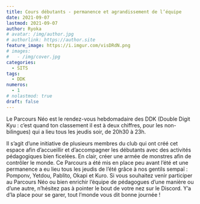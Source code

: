 ```yaml
---
title: Cours débutants - permanence et agrandissement de l’équipe
date: 2021-09-07
lastmod: 2021-09-07
author: Ryoka
# avatar: /img/author.jpg
# authorlink: https://author.site
feature_image: https://i.imgur.com/visDRdN.png
# images:
#   - /img/cover.jpg
categories:
  - SITS
tags:
  - DDK
numeros: 
  - 1
# nolastmod: true
draft: false
---
```


Le Parcours Néo est le rendez-vous hebdomadaire des DDK (Double Digit Kyu : c’est quand ton classement il est à deux chiffres, pour les non-bilingues) qui a lieu tous les jeudis soir, de 20h30 à 23h.

<!--more-->

Il s’agit d’une initiative de plusieurs membres du club qui ont créé cet espace afin d’accueillir et d’accompagner les débutants avec des activités pédagogiques bien ficelées. En clair, créer une armée de monstres afin de contrôler le monde.
Ce Parcours a été mis en place peu avant l’été et une permanence a eu lieu tous les jeudis de l’été grâce à nos gentils sempaï : Pomponv, Yetdou, Pablito, Okapi et Kuro.
Si vous souhaitez venir participer au Parcours Néo ou bien enrichir l’équipe de pédagogues d’une manière ou d’une autre, n’hésitez pas à pointer le bout de votre nez sur le Discord. Y’a d’la place pour se garer, tout l’monde vous dit bonne journée !


